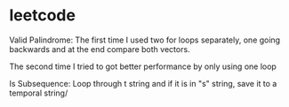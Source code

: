 # leetcode

Valid Palindrome:
The first time I used two for loops separately, one going backwards and at the end compare both vectors.

The second time I tried to got better performance by only using one loop

Is Subsequence:
Loop through t string and if it is in "s" string, save it to a temporal string/